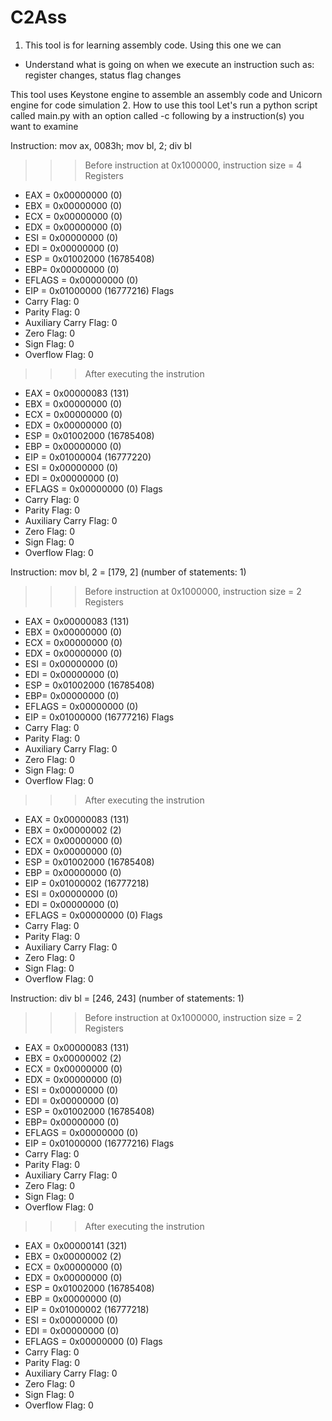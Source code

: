 # C2Ass

1. This tool is for learning assembly code. Using this one we can
- Understand what is going on when we execute an instruction such as: register changes, status flag changes

This tool uses Keystone engine to assemble an assembly code and Unicorn engine for code simulation
2. How to use this tool
Let's run a python script called main.py with an option called -c following by a instruction(s) you want to examine 


Instruction: mov ax, 0083h; mov bl, 2; div bl
>>> Before instruction at 0x1000000, instruction size = 4
Registers
- EAX = 0x00000000 (0)
- EBX = 0x00000000 (0)
- ECX = 0x00000000 (0)
- EDX = 0x00000000 (0)
- ESI = 0x00000000 (0)
- EDI = 0x00000000 (0)
- ESP = 0x01002000 (16785408)
- EBP= 0x00000000 (0)
- EFLAGS = 0x00000000 (0)
- EIP = 0x01000000 (16777216)
Flags
- Carry Flag: 0
- Parity Flag: 0
- Auxiliary Carry Flag: 0
- Zero Flag: 0
- Sign Flag: 0
- Overflow Flag: 0

>>> After executing the instrution
- EAX = 0x00000083 (131)
- EBX = 0x00000000 (0)
- ECX = 0x00000000 (0)
- EDX = 0x00000000 (0)
- ESP = 0x01002000 (16785408)
- EBP = 0x00000000 (0)
- EIP = 0x01000004 (16777220)
- ESI = 0x00000000 (0)
- EDI = 0x00000000 (0)
- EFLAGS = 0x00000000 (0)
Flags
- Carry Flag: 0
- Parity Flag: 0
- Auxiliary Carry Flag: 0
- Zero Flag: 0
- Sign Flag: 0
- Overflow Flag: 0

Instruction:  mov bl, 2 = [179, 2] (number of statements: 1)
>>> Before instruction at 0x1000000, instruction size = 2
Registers
- EAX = 0x00000083 (131)
- EBX = 0x00000000 (0)
- ECX = 0x00000000 (0)
- EDX = 0x00000000 (0)
- ESI = 0x00000000 (0)
- EDI = 0x00000000 (0)
- ESP = 0x01002000 (16785408)
- EBP= 0x00000000 (0)
- EFLAGS = 0x00000000 (0)
- EIP = 0x01000000 (16777216)
Flags
- Carry Flag: 0
- Parity Flag: 0
- Auxiliary Carry Flag: 0
- Zero Flag: 0
- Sign Flag: 0
- Overflow Flag: 0
>>> After executing the instrution
- EAX = 0x00000083 (131)
- EBX = 0x00000002 (2)
- ECX = 0x00000000 (0)
- EDX = 0x00000000 (0)
- ESP = 0x01002000 (16785408)
- EBP = 0x00000000 (0)
- EIP = 0x01000002 (16777218)
- ESI = 0x00000000 (0)
- EDI = 0x00000000 (0)
- EFLAGS = 0x00000000 (0)
Flags
- Carry Flag: 0
- Parity Flag: 0
- Auxiliary Carry Flag: 0
- Zero Flag: 0
- Sign Flag: 0
- Overflow Flag: 0

Instruction:  div bl = [246, 243] (number of statements: 1)
>>> Before instruction at 0x1000000, instruction size = 2
Registers
- EAX = 0x00000083 (131)
- EBX = 0x00000002 (2)
- ECX = 0x00000000 (0)
- EDX = 0x00000000 (0)
- ESI = 0x00000000 (0)
- EDI = 0x00000000 (0)
- ESP = 0x01002000 (16785408)
- EBP= 0x00000000 (0)
- EFLAGS = 0x00000000 (0)
- EIP = 0x01000000 (16777216)
Flags
- Carry Flag: 0
- Parity Flag: 0
- Auxiliary Carry Flag: 0
- Zero Flag: 0
- Sign Flag: 0
- Overflow Flag: 0
>>> After executing the instrution
- EAX = 0x00000141 (321)
- EBX = 0x00000002 (2)
- ECX = 0x00000000 (0)
- EDX = 0x00000000 (0)
- ESP = 0x01002000 (16785408)
- EBP = 0x00000000 (0)
- EIP = 0x01000002 (16777218)
- ESI = 0x00000000 (0)
- EDI = 0x00000000 (0)
- EFLAGS = 0x00000000 (0)
Flags
- Carry Flag: 0
- Parity Flag: 0
- Auxiliary Carry Flag: 0
- Zero Flag: 0
- Sign Flag: 0
- Overflow Flag: 0
